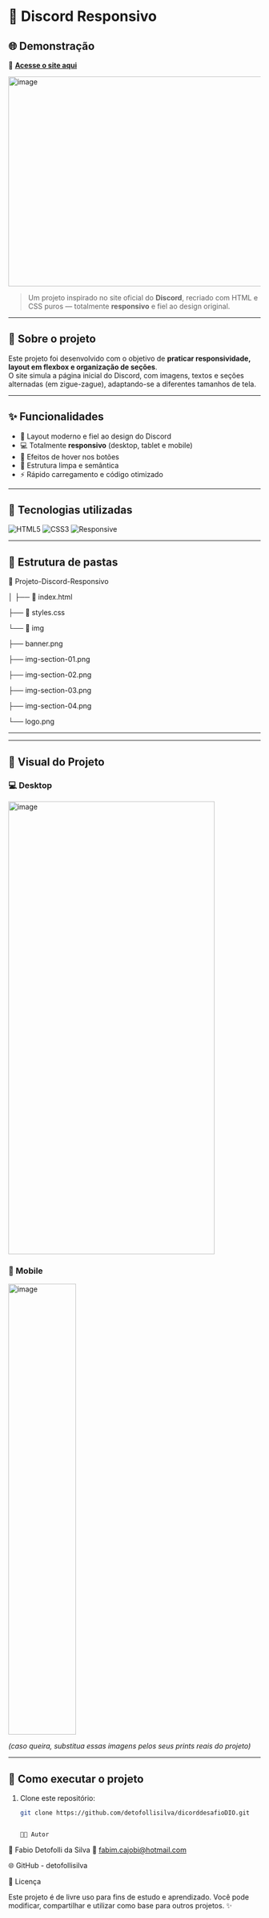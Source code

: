 # 💬 Discord Responsivo
## 🌐 Demonstração

🔗 **[Acesse o site aqui]((https://detofollisilva.github.io/dicorddesafioDIO/))**  


<img width="1893" height="418" alt="image" src="https://github.com/user-attachments/assets/2a2367da-7a4e-4ce3-8ebb-9e4d6219f92e" />


> Um projeto inspirado no site oficial do **Discord**, recriado com HTML e CSS puros — totalmente **responsivo** e fiel ao design original.

---

## 🧠 Sobre o projeto

Este projeto foi desenvolvido com o objetivo de **praticar responsividade, layout em flexbox e organização de seções**.  
O site simula a página inicial do Discord, com imagens, textos e seções alternadas (em zigue-zague), adaptando-se a diferentes tamanhos de tela.

---

## ✨ Funcionalidades

- 🌈 Layout moderno e fiel ao design do Discord  
- 💻 Totalmente **responsivo** (desktop, tablet e mobile)  
- 🎨 Efeitos de hover nos botões  
- 📐 Estrutura limpa e semântica  
- ⚡ Rápido carregamento e código otimizado  

---

## 🧰 Tecnologias utilizadas

<div align="left">

![HTML5](https://img.shields.io/badge/HTML5-E34F26?style=for-the-badge&logo=html5&logoColor=white)
![CSS3](https://img.shields.io/badge/CSS3-1572B6?style=for-the-badge&logo=css3&logoColor=white)
![Responsive](https://img.shields.io/badge/Responsive%20Design-%2300C7B7?style=for-the-badge&logo=csswizardry&logoColor=white)

</div>

---

## 🧩 Estrutura de pastas
📁 Projeto-Discord-Responsivo

│
├── 📄 index.html

├── 🎨 styles.css

└── 📂 img

├── banner.png

├── img-section-01.png

├── img-section-02.png

├── img-section-03.png

├── img-section-04.png

└── logo.png

---

---

## 📱 Visual do Projeto

### 💻 Desktop
<img width="412" height="902" alt="image" src="https://github.com/user-attachments/assets/33a4c782-0648-46cc-bb99-f2bffb1a3709" />


### 📱 Mobile
<img width="135" height="898" alt="image" src="https://github.com/user-attachments/assets/a1f8d37e-dbee-4907-9a40-bc8481af4c2c" />


*(caso queira, substitua essas imagens pelos seus prints reais do projeto)*

---

## 🚀 Como executar o projeto

1. Clone este repositório:
   ```bash
   git clone https://github.com/detofollisilva/dicorddesafioDIO.git


   👨‍💻 Autor

👋 Fabio Detofolli da Silva
📧 fabim.cajobi@hotmail.com

🌐 GitHub - detofollisilva

🪪 Licença

Este projeto é de livre uso para fins de estudo e aprendizado.
Você pode modificar, compartilhar e utilizar como base para outros projetos. ✨

